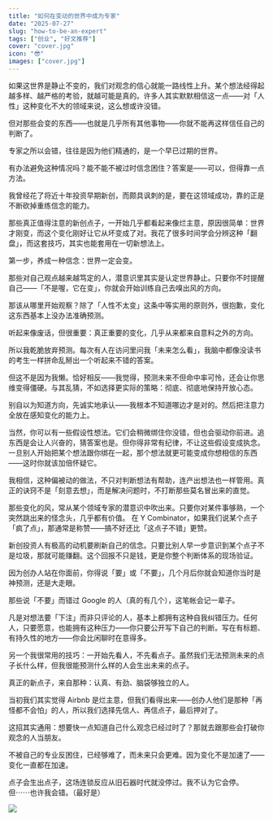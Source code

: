 ```yaml
---
title: "如何在变动的世界中成为专家"
date: "2025-07-27"
slug: "how-to-be-an-expert"
tags: ["创业", "好文推荐"]
cover: "cover.jpg"
icon: "😎"
images: ["cover.jpg"]
---
```

如果这世界是静止不变的，我们对观念的信心就能一路线性上升。某个想法经得起越多样、越严格的考验，就越可能是真的。许多人其实默默相信这一点——对「人性」这种变化不大的领域来说，这么想或许没错。



但对那些会变的东西——也就是几乎所有其他事物——你就不能再这样信任自己的判断了。



专家之所以会错，往往是因为他们精通的，是一个早已过期的世界。



有办法避免这种情况吗？能不能不被过时信念困住？答案是——可以，但得靠一点方法。



我曾经花了将近十年投资早期新创，而颇具讽刺的是，要在这领域成功，靠的正是不断砍掉重练信念的能力。



那些真正值得注意的新创点子，一开始几乎都看起来像烂主意，原因很简单：世界才刚变，而这个变化刚好让它从坏变成了对。我花了很多时间学会分辨这种「翻盘」，而这套技巧，其实也能套用在一切新想法上。



第一步，养成一种信念：世界一定会变。



那些对自己观点越来越笃定的人，潜意识里其实是认定世界静止。只要你不时提醒自己——「不是喔，它在变」，你就会开始训练自己去嗅出风的方向。



那该从哪里开始观察？除了「人性不太变」这条中等实用的原则外，很抱歉，变化这东西基本上没办法准确预测。



听起来像废话，但很重要：真正重要的变化，几乎从来都来自意料之外的方向。



所以我乾脆放弃预测。每次有人在访问里问我「未来怎么看」，我脑中都像没读书的考生一样拼命乱掰出一个听起来不错的答案。



但这不是因为我懒。恰好相反——我觉得，预测未来不但命中率可怜，还会让你思维变得僵硬。与其乱猜，不如选择更实际的策略：彻底、彻底地保持开放心态。



别自以为知道方向，先诚实地承认——我根本不知道哪边才是对的。然后把注意力全放在感知变化的能力上。



当然，你可以有一些假设性想法。它们会稍微绑住你没错，但也会驱动你前进。追东西是会让人兴奋的，猜答案也是。但你得非常有纪律，不让这些假设变成执念。
一旦别人开始把某个想法跟你绑在一起，那个想法就更可能变成你想相信的东西——这时你就该加倍怀疑它。



我相信，这种偏被动的做法，不只对判断想法有帮助，连产出想法也一样管用。真正的诀窍不是「刻意去想」，而是解决问题时，不打断那些莫名冒出来的直觉。



那些变化的风，常从某个领域专家的潜意识中吹出来。只要你对某件事够熟，一个突然跳出来的怪念头，几乎都有价值。
在 Y Combinator，如果我们说某个点子「疯了点」，那通常是称赞——搞不好还比「这点子不错」更赞。



新创投资人有极高的动机要刷新自己的信念。只要比别人早一步意识到某个点子不是垃圾，那就可能赚翻。这个回报不只是钱，更是你整个判断体系的现场验证。



因为创办人站在你面前，你得说「要」或「不要」，几个月后你就会知道你当时是神预测，还是大走眼。



那些说「不要」而错过 Google 的人（真的有几个），这笔帐会记一辈子。



凡是对想法要「下注」而非只评论的人，基本上都拥有这种自我纠错压力。任何人，只要愿意，也能拥有这种压力——你只要公开写下自己的判断。写在有标题、有持久性的地方——你会比闲聊时在意得多。



另一个我很常用的技巧：一开始先看人，不先看点子。虽然我们无法预测未来的点子长什么样，但我很能预测什么样的人会生出未来的点子。



真正的新点子，来自那种：认真、有劲、脑袋够独立的人。



当初我们其实觉得 Airbnb 是烂主意，但我们看得出来——创办人他们是那种「再怪都不会怕」的人，所以我们选择先信人、再信点子，最后押对了。



这招其实通用：想要快一点知道自己什么观念已经过时了？那就去跟那些会打破你观念的人当朋友。



不被自己的专业反困住，已经够难了，而未来只会更难。因为变化不是加速了——变化一直都在加速。



点子会生出点子，这场连锁反应从旧石器时代就没停过。我不认为它会停。
但⋯⋯也许我会错。（最好是）




![](https://prod-files-secure.s3.us-west-2.amazonaws.com/112d0858-5090-4d34-a606-b75eb8d65fd2/46476355-9cf3-4e99-9b7a-3531bc426380/1000202064.png?X-Amz-Algorithm=AWS4-HMAC-SHA256&X-Amz-Content-Sha256=UNSIGNED-PAYLOAD&X-Amz-Credential=ASIAZI2LB466T7ELA3VM%2F20250825%2Fus-west-2%2Fs3%2Faws4_request&X-Amz-Date=20250825T231224Z&X-Amz-Expires=3600&X-Amz-Security-Token=IQoJb3JpZ2luX2VjEA8aCXVzLXdlc3QtMiJGMEQCIAQA%2BhXthMUgMg1MwSz9QxKk3pF7TFW%2Fr6yMHtbzO3yzAiAzNpAXhiZEKvvwQDZDl4j8bsjWVfPMhiKtv4aw2eUrHyr%2FAwhnEAAaDDYzNzQyMzE4MzgwNSIMzMF73fhsji2uHfbjKtwDlNqPC6oLJ19tMFeJqm9tE81VDvfSckpW37KnctMly2ojCxrN4H2Zev5zMRsQm3Ha8JdvJBS%2FTT2HfBe%2Fyw%2Fb51qlySxJNvD4xkMYtpLKRNFUj6Kn3rggIDh9dTf8fwwXaAUVjG8fmeE612LuNdQIC1tREIafIs6%2FwKfhDWuxuZoDvbdkMshh1WdlogDJ%2BKwADsC13c5kIFSm2LfW3uGfTB51JBTS7gAwMdWtlfriDJaO%2FTh%2FrI%2BvB6%2FXub5AjNAl6weE581ZER7UZaG%2BN0rxuJwc2NT9gpqGyESMWLSGqymW0ZiCItP59jKfS3zEZ9tTT7QzvMRTBg1JRaE%2BG4QQi%2FtTKo%2Fx%2FFMe92yv1j%2FBBhF59M102DzXLnPnosO%2BiGkoUWf%2BUM0JZvmnYahNYCUKpEPEcpZyJWPe5q%2Fr5RSJszNfhjrx%2BE%2BrQefBXjz46I0r1YFW3QiCaDUoma7GgxsgnPe8TgpaqZ8Y2ZWOYvQT%2B31UIeom1Kq2w6WGhjoa0ZmosEVahfrbdbt6YF2bVt4m6FS2se39FfZf5wIXuQQKD7NDX9OqZqNbHMXalLmWvQtAlFnUYgRAEzHgw81fGjlBI4glpV6Lvnd0lAeuTMKKXsGqFrHO2wmcmobGwvYwhsSzxQY6pgEILO9yz9DO26ZKI1I2WuQ6iuRqGn2k4f6vekXxGxk3rV88vz4V5sMVmVW1tb7hSN17RajeDz0QZzRDIeaktPJwBDba46WkJeHxmMi9bVd9PhLzjXi%2BoFMq9Ymxw1Jj4JhLPLmJ09VUGmuzDdO7XpPzr2isD%2BalvYBOhd9j5yd3VPIfjiAYseQAVsgo4buhJuhnKUFbv8AlxSnnHi5l0RSRdHbmzRsH&X-Amz-Signature=d9bc85ea0d3d8c702d9a2af6706f1da358ec10c7444af86741f65c5f09305ef0&X-Amz-SignedHeaders=host&x-amz-checksum-mode=ENABLED&x-id=GetObject)

